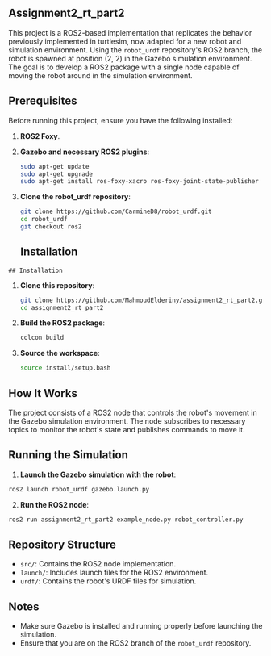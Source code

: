 ## Assignment2_rt_part2

This project is a ROS2-based implementation that replicates the behavior previously implemented in turtlesim, now adapted for a new robot and simulation environment. Using the `robot_urdf` repository's ROS2 branch, the robot is spawned at position (2, 2) in the Gazebo simulation environment. The goal is to develop a ROS2 package with a single node capable of moving the robot around in the simulation environment.
## Prerequisites
Before running this project, ensure you have the following installed:

1. **ROS2 Foxy**.
2. **Gazebo and necessary ROS2 plugins**:
   ```bash
   sudo apt-get update
   sudo apt-get upgrade
   sudo apt-get install ros-foxy-xacro ros-foxy-joint-state-publisher ros-foxy-gazebo*
   ```
  3. **Clone the robot_urdf repository**:
     ```bash
     git clone https://github.com/CarmineD8/robot_urdf.git
     cd robot_urdf
     git checkout ros2
     ```

     ## Installation
    ## Installation

1. **Clone this repository**:
   ```bash
   git clone https://github.com/MahmoudElderiny/assignment2_rt_part2.git
   cd assignment2_rt_part2
   ```
 2. **Build the ROS2 package**:
     ```bash
     colcon build
     ```
3. **Source the workspace**:
     ```bash
     source install/setup.bash
     ```
     
## How It Works

The project consists of a ROS2 node that controls the robot's movement in the Gazebo simulation environment. The node subscribes to necessary topics to monitor the robot's state and publishes commands to move it.


## Running the Simulation
1. **Launch the Gazebo simulation with the robot**:
```bash
ros2 launch robot_urdf gazebo.launch.py
```
2. **Run the ROS2 node**:
```bash
ros2 run assignment2_rt_part2 example_node.py robot_controller.py
```

## Repository Structure

- `src/`: Contains the ROS2 node implementation.
- `launch/`: Includes launch files for the ROS2 environment.
- `urdf/`: Contains the robot's URDF files for simulation.

## Notes

- Make sure Gazebo is installed and running properly before launching the simulation.
- Ensure that you are on the ROS2 branch of the `robot_urdf` repository.
